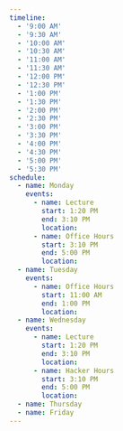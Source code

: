 ```yaml
---
timeline:
  - '9:00 AM'
  - '9:30 AM'
  - '10:00 AM'
  - '10:30 AM'
  - '11:00 AM'
  - '11:30 AM'
  - '12:00 PM'
  - '12:30 PM'
  - '1:00 PM'
  - '1:30 PM'
  - '2:00 PM'
  - '2:30 PM'
  - '3:00 PM'
  - '3:30 PM'
  - '4:00 PM'
  - '4:30 PM'
  - '5:00 PM'
  - '5:30 PM'
schedule:
  - name: Monday
    events:
      - name: Lecture
        start: 1:20 PM
        end: 3:10 PM
        location: 
      - name: Office Hours
        start: 3:10 PM
        end: 5:00 PM
        location: 
  - name: Tuesday
    events:
      - name: Office Hours
        start: 11:00 AM
        end: 1:00 PM
        location:
  - name: Wednesday
    events:
      - name: Lecture
        start: 1:20 PM
        end: 3:10 PM
        location: 
      - name: Hacker Hours
        start: 3:10 PM
        end: 5:00 PM
        location: 
  - name: Thursday
  - name: Friday
---
```


